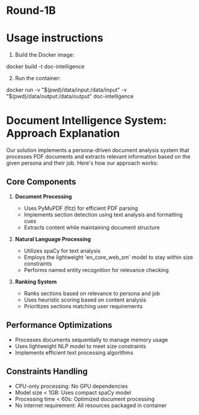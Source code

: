 # Round-1B

# Usage instructions

1. Build the Docker image:

docker build -t doc-intelligence

2. Run the container:

docker run -v "$(pwd)/data/input:/data/input" -v "$(pwd)/data/output:/data/output" doc-intelligence

# Document Intelligence System: Approach Explanation

Our solution implements a persona-driven document analysis system that processes PDF documents and extracts relevant information based on the given persona and their job. Here's how our approach works:

## Core Components

1. **Document Processing**
   - Uses PyMuPDF (fitz) for efficient PDF parsing
   - Implements section detection using text analysis and formatting cues
   - Extracts content while maintaining document structure

2. **Natural Language Processing**
   - Utilizes spaCy for text analysis
   - Employs the lightweight 'en_core_web_sm' model to stay within size constraints
   - Performs named entity recognition for relevance checking

3. **Ranking System**
   - Ranks sections based on relevance to persona and job
   - Uses heuristic scoring based on content analysis
   - Prioritizes sections matching user requirements

## Performance Optimizations

- Processes documents sequentially to manage memory usage
- Uses lightweight NLP model to meet size constraints
- Implements efficient text processing algorithms

## Constraints Handling

- CPU-only processing: No GPU dependencies
- Model size < 1GB: Uses compact spaCy model
- Processing time < 60s: Optimized document processing
- No internet requirement: All resources packaged in container